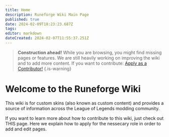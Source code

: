 ```yaml
---
title: Home
description: Runeforge Wiki Main Page
published: true
date: 2024-02-09T18:23:23.687Z
tags: 
editor: markdown
dateCreated: 2024-02-07T11:55:37.251Z
---
```


> **Construction ahead!**
While you are browsing, you might find missing pages or features. We are still heavily working on improving the wiki and to add more content. If you want to contribute: [Apply as a Contributor!](/posting-guide-landing/apply-con)
{.is-warning}

# Welcome to the Runeforge Wiki
This wiki is for custom skins (also known as custom content) and provides a source of information across the League of Legends modding community.

If you want to learn more about how to contribute to this wiki, just check out THIS page. Here we explain how to apply for the nessecary role in order to add and edit pages. 


